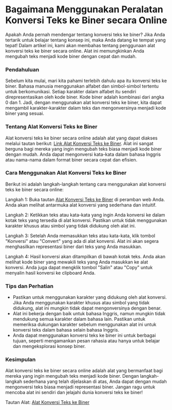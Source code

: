 Bagaimana Menggunakan Peralatan Konversi Teks ke Biner secara Online
====================================================================

Apakah Anda pernah mendengar tentang konversi teks ke biner? Jika Anda tertarik untuk belajar tentang konsep ini, maka Anda datang ke tempat yang tepat! Dalam artikel ini, kami akan membahas tentang penggunaan alat konversi teks ke biner secara online. Alat ini memungkinkan Anda mengubah teks menjadi kode biner dengan cepat dan mudah.

### Pendahuluan

Sebelum kita mulai, mari kita pahami terlebih dahulu apa itu konversi teks ke biner. Bahasa manusia menggunakan alfabet dan simbol-simbol tertentu untuk berkomunikasi. Setiap karakter dalam alfabet itu sendiri direpresentasikan oleh kode biner. Kode biner adalah kombinasi dari angka 0 dan 1. Jadi, dengan menggunakan alat konversi teks ke biner, kita dapat mengambil karakter-karakter dalam teks dan mengonversinya menjadi kode biner yang sesuai.

### Tentang Alat Konversi Teks ke Biner

Alat konversi teks ke biner secara online adalah alat yang dapat diakses melalui tautan berikut: [Link Alat Konversi Teks ke Biner](https://www.onlinecalculatorsfree.com/id/convert/ascii-to-binary.html). Alat ini sangat berguna bagi mereka yang ingin mengubah teks biasa menjadi kode biner dengan mudah. Anda dapat mengonversi kata-kata dalam bahasa Inggris atau nama-nama dalam format biner secara cepat dan efisien.

### Cara Menggunakan Alat Konversi Teks ke Biner

Berikut ini adalah langkah-langkah tentang cara menggunakan alat konversi teks ke biner secara online:

Langkah 1: Buka tautan [Alat Konversi Teks ke Biner](https://www.onlinecalculatorsfree.com/id/convert/ascii-to-binary.html) di peramban web Anda. Anda akan melihat antarmuka alat konversi yang sederhana dan intuitif.

Langkah 2: Ketikkan teks atau kata-kata yang ingin Anda konversi ke dalam kotak teks yang tersedia di alat konversi. Pastikan untuk tidak menggunakan karakter khusus atau simbol yang tidak didukung oleh alat ini.

Langkah 3: Setelah Anda memasukkan teks atau kata-kata, klik tombol "Konversi" atau "Convert" yang ada di alat konversi. Alat ini akan segera menghasilkan representasi biner dari teks yang Anda masukkan.

Langkah 4: Hasil konversi akan ditampilkan di bawah kotak teks. Anda akan melihat kode biner yang mewakili teks yang Anda masukkan ke alat konversi. Anda juga dapat mengklik tombol "Salin" atau "Copy" untuk menyalin hasil konversi ke clipboard Anda.

### Tips dan Perhatian

- Pastikan untuk menggunakan karakter yang didukung oleh alat konversi. Jika Anda menggunakan karakter khusus atau simbol yang tidak didukung, alat ini mungkin tidak dapat mengonversinya dengan benar.
- Alat ini bekerja dengan baik untuk bahasa Inggris, namun mungkin tidak mendukung semua karakter dalam bahasa lain. Pastikan untuk memeriksa dukungan karakter sebelum menggunakan alat ini untuk konversi teks dalam bahasa selain bahasa Inggris.
- Anda dapat menggunakan konversi teks ke biner ini untuk berbagai tujuan, seperti mengamankan pesan rahasia atau hanya untuk belajar dan mengeksplorasi konsep biner.

### Kesimpulan

Alat konversi teks ke biner secara online adalah alat yang bermanfaat bagi mereka yang ingin mengubah teks menjadi kode biner. Dengan langkah-langkah sederhana yang telah dijelaskan di atas, Anda dapat dengan mudah mengonversi teks biasa menjadi representasi biner. Jangan ragu untuk mencoba alat ini sendiri dan jelajahi dunia konversi teks ke biner!

Tautan Alat: [Alat Konversi Teks ke Biner](https://www.onlinecalculatorsfree.com/id/convert/ascii-to-binary.html)